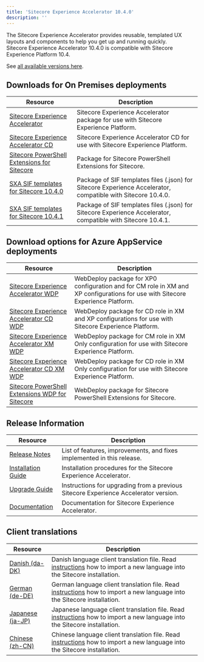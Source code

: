 ```yaml
---
title: 'Sitecore Experience Accelerator 10.4.0'
description: ''
---
```


The Sitecore Experience Accelerator provides reusable, templated UX layouts and components to help you get up and running quickly.\
Sitecore Experience Accelerator 10.4.0 is compatible with Sitecore Experience Platform 10.4.

See [all available versions here](/downloads/Sitecore_Experience_Accelerator).

## Downloads for On Premises deployments

| Resource                                                                                                                                                                                                                                             | Description                                                                                                  |
| ---------------------------------------------------------------------------------------------------------------------------------------------------------------------------------------------------------------------------------------------------- | ------------------------------------------------------------------------------------------------------------ |
| [Sitecore Experience Accelerator](https://scdp.blob.core.windows.net/downloads/Sitecore%20Experience%20Accelerator/10x/Sitecore%20Experience%20Accelerator%201040/Sitecore%20Experience%20Accelerator%2010.4.0%20rev.%2008675.zip)                   | Sitecore Experience Accelerator package for use with Sitecore Experience Platform.                           |
| [Sitecore Experience Accelerator CD](https://scdp.blob.core.windows.net/downloads/Sitecore%20Experience%20Accelerator/10x/Sitecore%20Experience%20Accelerator%201040/Sitecore%20Experience%20Accelerator%2010.4.0%20rev.%2008675%20CD.zip)           | Sitecore Experience Accelerator CD for use with Sitecore Experience Platform.                                |
| [Sitecore PowerShell Extensions for Sitecore](https://scdp.blob.core.windows.net/downloads/Sitecore%20Experience%20Accelerator/10x/Sitecore%20Experience%20Accelerator%201040/Sitecore.PowerShell.Extensions-7.0-IAR.zip)                            | Package for Sitecore PowerShell Extensions for Sitecore.                                                     |
| [SXA SIF templates for Sitecore 10.4.0](https://scdp.blob.core.windows.net/downloads/Sitecore%20Experience%20Accelerator/10x/Sitecore%20Experience%20Accelerator%201040/SXA%20SIF%20Templates%2010.4.0%20rev.%2008675.zip)                           | Package of SIF templates files (.json) for Sitecore Experience Accelerator, compatible with Sitecore 10.4.0. |
| [SXA SIF templates for Sitecore 10.4.1](https://scdp.blob.core.windows.net/downloads/Sitecore%20Experience%20Accelerator/10x/Sitecore%20Experience%20Accelerator%201040/SXA%20SIF%20Templates%2010.4.0%20rev.%2008792%20for%20Sitecore%2010.4.1.zip) | Package of SIF templates files (.json) for Sitecore Experience Accelerator, compatible with Sitecore 10.4.1. |

## Download options for Azure AppService deployments

| Resource                                                                                                                                                                                                                                                     | Description                                                                                                                    |
| ------------------------------------------------------------------------------------------------------------------------------------------------------------------------------------------------------------------------------------------------------------ | ------------------------------------------------------------------------------------------------------------------------------ |
| [Sitecore Experience Accelerator WDP](https://scdp.blob.core.windows.net/downloads/Sitecore%20Experience%20Accelerator/10x/Sitecore%20Experience%20Accelerator%201040/Sitecore%20Experience%20Accelerator%2010.4.0%20rev.%2008675.scwdp.zip)                 | WebDeploy package for XP0 configuration and for CM role in XM and XP configurations for use with Sitecore Experience Platform. |
| [Sitecore Experience Accelerator CD WDP](https://scdp.blob.core.windows.net/downloads/Sitecore%20Experience%20Accelerator/10x/Sitecore%20Experience%20Accelerator%201040/Sitecore%20Experience%20Accelerator%2010.4.0%20rev.%2008675%20CD.scwdp.zip)         | WebDeploy package for CD role in XM and XP configurations for use with Sitecore Experience Platform.                           |
| [Sitecore Experience Accelerator XM WDP](https://scdp.blob.core.windows.net/downloads/Sitecore%20Experience%20Accelerator/10x/Sitecore%20Experience%20Accelerator%201040/Sitecore%20Experience%20Accelerator%20XM%2010.4.0%20rev.%2008675.scwdp.zip)         | WebDeploy package for CM role in XM Only configuration for use with Sitecore Experience Platform.                              |
| [Sitecore Experience Accelerator CD XM WDP](https://scdp.blob.core.windows.net/downloads/Sitecore%20Experience%20Accelerator/10x/Sitecore%20Experience%20Accelerator%201040/Sitecore%20Experience%20Accelerator%20XM%2010.4.0%20rev.%2008675%20CD.scwdp.zip) | WebDeploy package for CD role in XM Only configuration for use with Sitecore Experience Platform.                              |
| [Sitecore PowerShell Extensions WDP for Sitecore](https://scdp.blob.core.windows.net/downloads/Sitecore%20Experience%20Accelerator/10x/Sitecore%20Experience%20Accelerator%201040/Sitecore.PowerShell.Extensions-7.0-IAR.scwdp.zip)                          | WebDeploy package for Sitecore PowerShell Extensions for Sitecore.                                                             |

## Release Information

| Resource                                                                                                                                                                                       | Description                                                                         |
| ---------------------------------------------------------------------------------------------------------------------------------------------------------------------------------------------- | ----------------------------------------------------------------------------------- |
| [Release Notes](/downloads/Sitecore_Experience_Accelerator/10x/Sitecore_Experience_Accelerator_1040/Release_Notes)                                                                             | List of features, improvements, and fixes implemented in this release.              |
| [Installation Guide](https://scdp.blob.core.windows.net/downloads/Sitecore%20Experience%20Accelerator/10x/Sitecore%20Experience%20Accelerator%201040/SXA_10_4_0_installation_guide-pdf-en.pdf) | Installation procedures for the Sitecore Experience Accelerator.                    |
| [Upgrade Guide](https://scdp.blob.core.windows.net/downloads/Sitecore%20Experience%20Accelerator/10x/Sitecore%20Experience%20Accelerator%201040/SXA_10_4_0_upgrade_guide-pdf-en.pdf)           | Instructions for upgrading from a previous Sitecore Experience Accelerator version. |
| [Documentation](https://doc.sitecore.com/developers/sxa/104/sitecore-experience-accelerator/en/index-en.html)                                                                                  | Documentation for Sitecore Experience Accelerator.                                  |

## Client translations

| Resource                                                                                                                                                                                                                        | Description                                                                                                                                                                                                                                     |
| ------------------------------------------------------------------------------------------------------------------------------------------------------------------------------------------------------------------------------- | ----------------------------------------------------------------------------------------------------------------------------------------------------------------------------------------------------------------------------------------------- |
| [Danish (da-DK)](<https://scdp.blob.core.windows.net/downloads/Sitecore%20Experience%20Accelerator/10x/Sitecore%20Experience%20Accelerator%201040/Sitecore%20Experience%20Accelerator%2010.4.0%20rev.%2008675%20(da-DK).zip>)   | Danish language client translation file. Read [instructions](https://doc.sitecore.com/xp/en/developers/sxa/104/sitecore-experience-accelerator/change-the-sxa-gui-language.html) how to import a new language into the Sitecore installation.   |
| [German (de-DE)](<https://scdp.blob.core.windows.net/downloads/Sitecore%20Experience%20Accelerator/10x/Sitecore%20Experience%20Accelerator%201040/Sitecore%20Experience%20Accelerator%2010.4.0%20rev.%2008675%20(de-DE).zip>)   | German language client translation file. Read [instructions](https://doc.sitecore.com/xp/en/developers/sxa/104/sitecore-experience-accelerator/change-the-sxa-gui-language.html) how to import a new language into the Sitecore installation.   |
| [Japanese (ja-JP)](<https://scdp.blob.core.windows.net/downloads/Sitecore%20Experience%20Accelerator/10x/Sitecore%20Experience%20Accelerator%201040/Sitecore%20Experience%20Accelerator%2010.4.0%20rev.%2008675%20(ja-JP).zip>) | Japanese language client translation file. Read [instructions](https://doc.sitecore.com/xp/en/developers/sxa/104/sitecore-experience-accelerator/change-the-sxa-gui-language.html) how to import a new language into the Sitecore installation. |
| [Chinese (zh-CN)](<https://scdp.blob.core.windows.net/downloads/Sitecore%20Experience%20Accelerator/10x/Sitecore%20Experience%20Accelerator%201040/Sitecore%20Experience%20Accelerator%2010.4.0%20rev.%2008675%20(zh-CN).zip>)  | Chinese language client translation file. Read [instructions](https://doc.sitecore.com/xp/en/developers/sxa/104/sitecore-experience-accelerator/change-the-sxa-gui-language.html) how to import a new language into the Sitecore installation.  |
